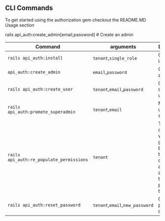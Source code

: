 ## CLI Commands
To get started using the authorization gem checkout the README.MD Usage section

rails api_auth:create_admin[email,password] # Create an admin

| Command  | arguments | Description |
| -------- | ------- | ----------- |
| `rails api_auth:install` | `tenant`,`single_role`| Create the initial tables |
| `api_auth:create_admin`  | `email`,`password`  | Create an admin user |
| `rails api_auth:create_user`  | `tenant`,`email`,`password`  | Create a custom user |
| `rails api_auth:promote_superadmin` | `tenant`,`email` | Make a user superadmin |
| `rails api_auth:re_populate_permissions` | `tenant` | This command will generate based on the routes of the application and instert them on the permissions table |
| `rails api_auth:reset_password` | `tenant`,`email`,`new_password` | Change the password of a user |